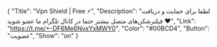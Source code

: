 {
"Title": "Vpn Shield | Free ⚡️",
"Description": "لطفا برای حمایت و دریافت فیلترشکن‌های متصل بیشتر حتما در کانال تلگرام ما عضو شوید ♥️",
"Link": "https://t.me/+-DF6Me6NvxYxMWY0",
"Color": "#00BCD4",
"Button": "عضویت",
"Show": "on"
}
